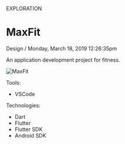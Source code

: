 <p class="type">EXPLORATION</p>

# MaxFit

<p class="meta">Design  /  Monday, March 18, 2019 12:26:35pm</p>

An application development project for fitness.

![MaxFit](https://farooq-agent.web.app/assets/images/works/large/maxfit.jpg)

Tools:
- VSCode

Technologies:
- Dart
- Flutter
- Flutter SDK
- Android SDK
